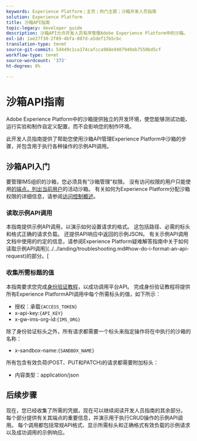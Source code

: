 ```yaml
---
keywords: Experience Platform；主页；热门主题；沙箱开发人员指南
solution: Experience Platform
title: 沙箱API指南
topic-legacy: developer guide
description: 沙箱API允许开发人员有序管理Adobe Experience Platform中的沙箱。 请按照本指南学习如何使用API执行关键操作。
exl-id: 1ae27f30-2f89-4bfa-887d-a5def17b5cbc
translation-type: tm+mt
source-git-commit: 5d449c1ca174cafcca988e9487940eb7550bd5cf
workflow-type: tm+mt
source-wordcount: '373'
ht-degree: 0%

---
```


# 沙箱API指南

Adobe Experience Platform中的沙箱提供独立的开发环境，使您能够测试功能、运行实验和制作自定义配置，而不会影响您的制作环境。

此开发人员指南提供了帮助您使用沙箱API管理Experience Platform中沙箱的步骤，并包含用于执行各种操作的示例API调用。

## 沙箱API入门

要管理IMS组织的沙箱，您必须具有“沙箱管理”权限。 没有访问权限的用户只能使用[的端点，列出当前用户](./list-active-sandboxes.md)的活动沙箱。 有关如何为Experience Platform分配沙箱权限的详细信息，请参阅[访问控制概述](../../access-control/home.md)。

### 读取示例API调用

本指南提供示例API调用，以演示如何设置请求的格式。 这包括路径、必需的标头和格式正确的请求负载。 还提供API响应中返回的示例JSON。 有关示例API调用文档中使用的约定的信息，请参阅Experience Platform疑难解答指南中关于如何读取示例API调用](../../landing/troubleshooting.md#how-do-i-format-an-api-request)的部分。[

### 收集所需标题的值

本指南要求您完成[身份验证教程](https://www.adobe.com/go/platform-api-authentication-en)，以成功调用平台API。 完成身份验证教程将提供所有Experience PlatformAPI调用中每个所需标头的值，如下所示：

* 授权：承载`{ACCESS_TOKEN}`
* x-api-key:`{API_KEY}`
* x-gw-ims-org-id:`{IMS_ORG}`

除了身份验证标头之外，所有请求都需要一个标头来指定操作将在中执行的沙箱的名称：

* x-sandbox-name:`{SANDBOX_NAME}`

所有包含有效负荷(POST、PUT和PATCH)的请求都需要附加标头：

* 内容类型：application/json

## 后续步骤

现在，您已经收集了所需的凭据，现在可以继续阅读开发人员指南的其余部分。 每个部分提供有关其端点的重要信息，并演示用于执行CRUD操作的示例API调用。 每个调用都包括常规API格式、显示所需标头和正确格式有效负载的示例请求以及成功调用的示例响应。
